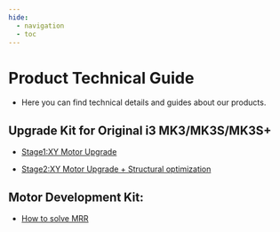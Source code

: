 ```yaml
---
hide:
  - navigation
  - toc
---
```


# Product Technical Guide

- Here you can find technical details and guides about our products.

## Upgrade Kit for Original i3 MK3/MK3S/MK3S+

- [Stage1:XY Motor Upgrade](./stage1.md)

- [Stage2:XY Motor Upgrade + Structural optimization](./stage2.md)

## Motor Development Kit:

- [How to solve MRR](./How_to_solve_MRR.md)